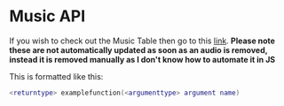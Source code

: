 # Music API

If you wish to check out the Music Table then go to this [link](https://stefanuk12.github.io/ROBLOX/Universal/Music%20API/Web%20Version/index.html). 
**Please note these are not automatically updated as soon as an audio is removed, instead it is removed manually as I don't know how to automate it in JS**

This is formatted like this:
```lua
<returntype> examplefunction(<argumenttype> argument name)
```